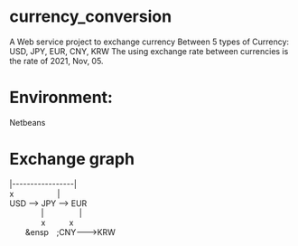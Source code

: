# currency_conversion

A Web service project to exchange currency
Between 5 types of Currency: USD, JPY, EUR, CNY, KRW
The using exchange rate between currencies is the rate of 2021, Nov, 05. 
# Environment:
Netbeans

# Exchange graph

|-----------------|<br />
x&ensp;&ensp;&ensp;&ensp;&ensp;&ensp;&ensp;&ensp;&ensp;&ensp;&ensp;|<br />
USD --> JPY --> EUR<br />
&ensp;&ensp;&ensp;&ensp;&ensp;&ensp;&ensp;&ensp;|&ensp;&ensp;&ensp;&ensp;&ensp;&ensp;&ensp;&ensp;&ensp;|<br />
&ensp;&ensp;&ensp;&ensp;&ensp;&ensp;&ensp;&ensp;x&ensp;&ensp;&ensp;&ensp;&ensp;&ensp;x<br />
&ensp;&ensp;&ensp;&ensp;&ensp&ensp;&ensp;;CNY--->KRW<br />
